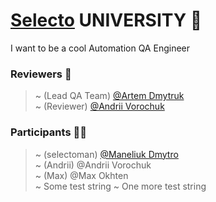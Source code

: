 # [Selecto](https://selectoglobal.com/) UNIVERSITY :school:  
I want to be a cool Automation QA Engineer
  
### Reviewers :mega:  
> ~ (Lead QA Team) [@Artem Dmytruk](https://github.com/ArtemDmytruk)  
> ~ (Reviewer) [@Andrii Vorochuk](https://github.com/avdQA)  
  
### Participants :technologist:  
> ~ (selectoman) [@Maneliuk Dmytro](https://github.com/selectoman)  
> ~ (Andrii) @Andrii Vorochuk  
> ~ (Max) @Max Okhten  
> ~ Some test string
> ~ One more test string
